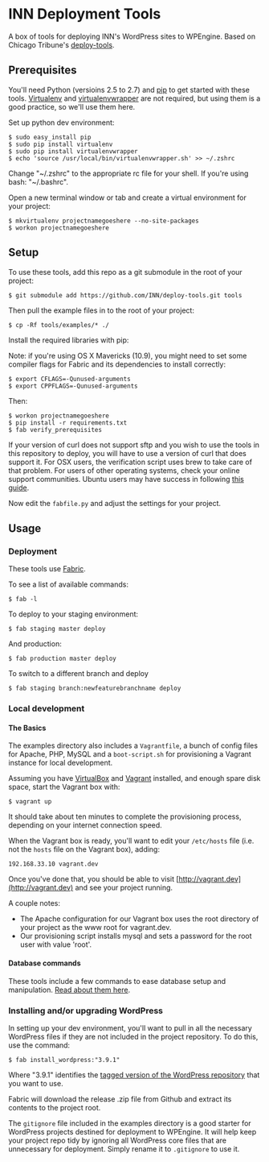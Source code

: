 # INN Deployment Tools

A box of tools for deploying INN's WordPress sites to WPEngine. Based on Chicago Tribune's [deploy-tools](https://github.com/newsapps/deploy-tools).

## Prerequisites

You'll need Python (versioins 2.5 to 2.7) and [pip](https://pip.pypa.io/en/latest/installing.html) to get started with these tools. [Virtualenv](https://virtualenv.pypa.io/en/latest/virtualenv.html) and [virtualenvwrapper](https://pypi.python.org/pypi/virtualenvwrapper/3.4) are not required, but using them is a good practice, so we'll use them here.

Set up python dev environment:

    $ sudo easy_install pip
    $ sudo pip install virtualenv
    $ sudo pip install virtualenvwrapper
    $ echo 'source /usr/local/bin/virtualenvwrapper.sh' >> ~/.zshrc

Change "~/.zshrc" to the appropriate rc file for your shell. If you're using bash: "~/.bashrc".

Open a new terminal window or tab and create a virtual environment for your project:

    $ mkvirtualenv projectnamegoeshere --no-site-packages
    $ workon projectnamegoeshere

## Setup

To use these tools, add this repo as a git submodule in the root of your project:

	$ git submodule add https://github.com/INN/deploy-tools.git tools

Then pull the example files in to the root of your project:

	$ cp -Rf tools/examples/* ./

Install the required libraries with pip:

Note: if you're using OS X Mavericks (10.9), you might need to set some compiler flags for Fabric and its dependencies to install correctly:

    $ export CFLAGS=-Qunused-arguments
    $ export CPPFLAGS=-Qunused-arguments

Then:

    $ workon projectnamegoeshere
    $ pip install -r requirements.txt
    $ fab verify_prerequisites

If your version of curl does not support sftp and you wish to use the tools in this repository to deploy, you will have to use a version of curl that does support it. For OSX users, the verification script uses brew to take care of that problem. For users of other operating systems, check your online support communities. Ubuntu users may have success in following [this guide](http://zeroset.mnim.org/2013/03/14/sftp-support-for-curl-in-ubuntu-12-10-quantal-quetzal-and-later/). 

Now edit the `fabfile.py` and adjust the settings for your project.

## Usage

### Deployment

These tools use [Fabric](http://www.fabfile.org/).

To see a list of available commands:

    $ fab -l

To deploy to your staging environment:

    $ fab staging master deploy

And production:

    $ fab production master deploy

To switch to a different branch and deploy

    $ fab staging branch:newfeaturebranchname deploy

### Local development

#### The Basics

The examples directory also includes a `Vagrantfile`, a bunch of config files for Apache, PHP, MySQL and a `boot-script.sh` for provisioning a Vagrant instance for local development.

Assuming you have [VirtualBox](https://www.virtualbox.org/wiki/Downloads) and [Vagrant](http://www.vagrantup.com/downloads) installed, and enough spare disk space, start the Vagrant box with:

    $ vagrant up

It should take about ten minutes to complete the provisioning process, depending on your internet connection speed. 

When the Vagrant box is ready, you'll want to edit your `/etc/hosts` file (i.e. not the `hosts` file on the Vagrant box), adding:

    192.168.33.10 vagrant.dev

Once you've done that, you should be able to visit [http://vagrant.dev](http://vagrant.dev) and see your project running.

A couple notes:

- The Apache configuration for our Vagrant box uses the root directory of your project as the www root for vagrant.dev.
- Our provisioning script installs mysql and sets a password for the root user with value 'root'.

#### Database commands

These tools include a few commands to ease database setup and manipulation. [Read about them here](https://github.com/INN/deploy-tools/blob/documentation/COMMANDS.md).

### Installing and/or upgrading WordPress

In setting up your dev environment, you'll want to pull in all the necessary WordPress files if they are not included in the project repository. To do this, use the command:

    $ fab install_wordpress:"3.9.1"

Where "3.9.1" identifies the [tagged version of the WordPress repository](https://github.com/WordPress/WordPress/tags) that you want to use.

Fabric will download the release .zip file from Github and extract its contents to the project root.

The `gitignore` file included in the examples directory is a good starter for WordPress projects destined for deployment to WPEngine. It will help keep your project repo tidy by ignoring all WordPress core files that are unnecessary for deployment. Simply rename it to `.gitignore` to use it. 
